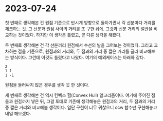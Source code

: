 # 2023-07-24

첫 번째로 생각해본 건 원점 기준으로 반시계 방향으로 돌아가면서 각 선분마다 거리를 체크하는 것.
그 선분과 원점 사이의 거리를 또 구한 뒤에, 그것과 선분 거리의 절반을 비교하는 것이었다.
하지만 이 생각은 틀렸고, 곧 다른 생각을 해봤다.

두 번째로 생각해본 건 각 선분끼리 원점에서 수선의 발을 그어보는 것이었다. 그리고 교차하는 점을 기준으로,
원점과의 거리와, 두 점과의 거리 중 짧은 거리를 골라 비교해보는 방식이다.
그런데 이것도 틀렸다고 나왔다. 여기의 예외케이스는 아래와 같다.

```
2
1 1
1 -1
```

원점을 둘러싸지 않은 경우를 생각 못 한 것이다.

세 번째로 생각해본 건 역시 컨벡스 헐(Convex Hull) 알고리즘이다. 여기에 주어진 점들과 원점까지 넣은 뒤,
그걸 토대로 기존에 생각해놓은 원점과의 거리, 두 점과의 거리 중 짧은 거리와 비교해볼 생각이다.
일단 구현이 너무 귀찮으니 ccw 함수만 구현해놓고 내일 해보겠다.
